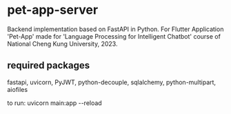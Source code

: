 # pet-app-server
Backend implementation based on FastAPI in Python. For Flutter Application 'Pet-App' made for 'Language Processing for Intelligent Chatbot' course of National Cheng Kung University, 2023.

## required packages
fastapi, uvicorn, PyJWT, python-decouple, sqlalchemy, python-multipart, aiofiles


to run:
uvicorn main:app --reload
